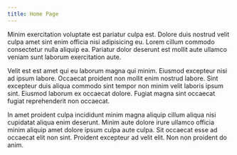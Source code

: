 ```yaml
---
title: Home Page
---
```


Minim exercitation voluptate est pariatur culpa est. Dolore duis nostrud velit culpa amet sint enim officia nisi adipisicing eu. Lorem cillum commodo consectetur nulla aliquip ea. Pariatur dolor deserunt est mollit aute ullamco veniam sunt laborum exercitation aute.

Velit est est amet qui eu laborum magna qui minim. Eiusmod excepteur nisi ad ipsum labore. Occaecat proident non mollit enim nostrud labore. Sint excepteur duis aliqua commodo sint tempor non minim velit laboris ipsum sint. Eiusmod laborum ex occaecat dolore. Fugiat magna sint occaecat fugiat reprehenderit non occaecat.

In amet proident culpa incididunt minim magna aliquip cillum aliqua nisi cupidatat aliqua enim deserunt. Minim aute dolore irure ullamco officia minim aliquip amet dolore ipsum culpa aute culpa. Sit occaecat esse ad occaecat elit non sint. Proident excepteur ad velit elit. Non non proident do anim.
